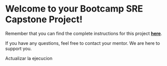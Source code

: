 # Welcome to your Bootcamp SRE Capstone Project!

Remember that you can find the complete instructions for this project **[here](https://classroom.google.com/w/NTQyMDcxOTEwMzMw/tc/NTQyMDcxOTEwMzQ0)**.

If you have any questions, feel free to contact your mentor. We are here to support you.

Actualizar la ejecucion
